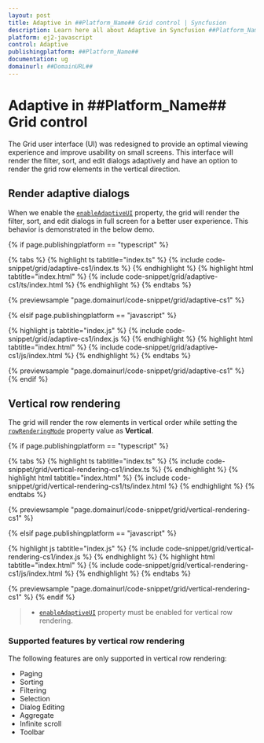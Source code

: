 ```yaml
---
layout: post
title: Adaptive in ##Platform_Name## Grid control | Syncfusion
description: Learn here all about Adaptive in Syncfusion ##Platform_Name## Grid control of Syncfusion Essential JS 2 and more.
platform: ej2-javascript
control: Adaptive 
publishingplatform: ##Platform_Name##
documentation: ug
domainurl: ##DomainURL##
---
```


# Adaptive in ##Platform_Name## Grid control

The Grid user interface (UI) was redesigned to provide an optimal viewing experience and improve usability on small screens. This interface will render the filter, sort, and edit dialogs adaptively and have an option to render the grid row elements in the vertical direction.

## Render adaptive dialogs

When we enable the [`enableAdaptiveUI`](../api/grid/#enableadaptiveui) property, the grid will render the filter, sort, and edit dialogs in full screen for a better user experience. This behavior is demonstrated in the below demo.

{% if page.publishingplatform == "typescript" %}

 {% tabs %}
{% highlight ts tabtitle="index.ts" %}
{% include code-snippet/grid/adaptive-cs1/index.ts %}
{% endhighlight %}
{% highlight html tabtitle="index.html" %}
{% include code-snippet/grid/adaptive-cs1/ts/index.html %}
{% endhighlight %}
{% endtabs %}
        
{% previewsample "page.domainurl/code-snippet/grid/adaptive-cs1" %}

{% elsif page.publishingplatform == "javascript" %}

{% highlight js tabtitle="index.js" %}
{% include code-snippet/grid/adaptive-cs1/index.js %}
{% endhighlight %}
{% highlight html tabtitle="index.html" %}
{% include code-snippet/grid/adaptive-cs1/js/index.html %}
{% endhighlight %}
{% endtabs %}

{% previewsample "page.domainurl/code-snippet/grid/adaptive-cs1" %}
{% endif %}

## Vertical row rendering

The grid will render the row elements in vertical order while setting the [`rowRenderingMode`](../api/grid/rowRenderingMode) property value as **Vertical**.

{% if page.publishingplatform == "typescript" %}

 {% tabs %}
{% highlight ts tabtitle="index.ts" %}
{% include code-snippet/grid/vertical-rendering-cs1/index.ts %}
{% endhighlight %}
{% highlight html tabtitle="index.html" %}
{% include code-snippet/grid/vertical-rendering-cs1/ts/index.html %}
{% endhighlight %}
{% endtabs %}
        
{% previewsample "page.domainurl/code-snippet/grid/vertical-rendering-cs1" %}

{% elsif page.publishingplatform == "javascript" %}

{% highlight js tabtitle="index.js" %}
{% include code-snippet/grid/vertical-rendering-cs1/index.js %}
{% endhighlight %}
{% highlight html tabtitle="index.html" %}
{% include code-snippet/grid/vertical-rendering-cs1/js/index.html %}
{% endhighlight %}
{% endtabs %}

{% previewsample "page.domainurl/code-snippet/grid/vertical-rendering-cs1" %}
{% endif %}

> * [`enableAdaptiveUI`](../api/grid/#enableadaptiveui) property must be enabled for vertical row rendering.

### Supported features by vertical row rendering

The following features are only supported in vertical row rendering:

* Paging
* Sorting
* Filtering
* Selection
* Dialog Editing
* Aggregate
* Infinite scroll
* Toolbar
